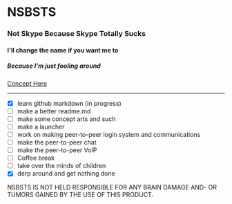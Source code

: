 # NSBSTS
### Not Skype Because Skype Totally Sucks
#### I'll change the name if you want me to
##### Because I'm just fooling around
[Concept Here](http://goo.gl/LbYkL "The Concept of NSBSTS")
***


- [x] learn github markdown (in progress)
- [ ] make a better readme.md
- [ ] make some concept arts and such
- [ ] make a launcher
- [ ] work on making peer-to-peer login system and communications
- [ ] make the peer-to-peer chat
- [ ] make the peer-to-peer VoIP
- [ ] Coffee break
- [ ] take over the minds of children
- [x] derp around and get nothing done

NSBSTS IS NOT HELD RESPONSIBLE FOR ANY BRAIN DAMAGE AND- OR TUMORS GAINED BY THE USE OF THIS PRODUCT.
